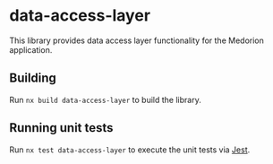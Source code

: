 # data-access-layer

This library provides data access layer functionality for the Medorion application.

## Building

Run `nx build data-access-layer` to build the library.

## Running unit tests

Run `nx test data-access-layer` to execute the unit tests via [Jest](https://jestjs.io).
